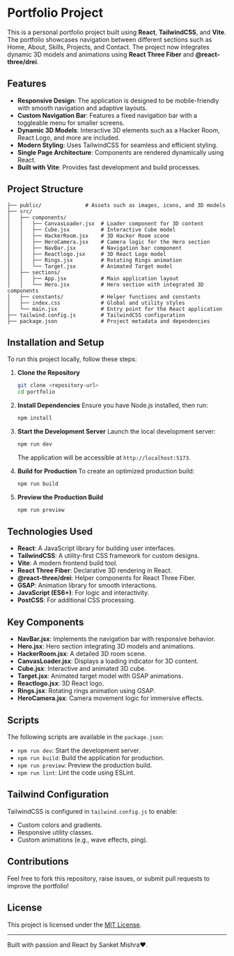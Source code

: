 # Portfolio Project

This is a personal portfolio project built using **React**, **TailwindCSS**, and **Vite**. The portfolio showcases navigation between different sections such as Home, About, Skills, Projects, and Contact. The project now integrates dynamic 3D models and animations using **React Three Fiber** and **@react-three/drei**.

## Features

- **Responsive Design**: The application is designed to be mobile-friendly with smooth navigation and adaptive layouts.
- **Custom Navigation Bar**: Features a fixed navigation bar with a toggleable menu for smaller screens.
- **Dynamic 3D Models**: Interactive 3D elements such as a Hacker Room, React Logo, and more are included.
- **Modern Styling**: Uses TailwindCSS for seamless and efficient styling.
- **Single Page Architecture**: Components are rendered dynamically using React.
- **Built with Vite**: Provides fast development and build processes.

## Project Structure

```plaintext
├── public/              # Assets such as images, icons, and 3D models
├── src/
│   ├── components/
│   │   ├── CanvasLoader.jsx  # Loader component for 3D content
│   │   ├── Cube.jsx          # Interactive Cube model
│   │   ├── HackerRoom.jsx    # 3D Hacker Room scene
│   │   ├── HeroCamera.jsx    # Camera logic for the Hero section
│   │   ├── NavBar.jsx        # Navigation bar component
│   │   ├── Reactlogo.jsx     # 3D React Logo model
│   │   ├── Rings.jsx         # Rotating Rings animation
│   │   └── Target.jsx        # Animated Target model
│   ├── sections/
│   │   ├── App.jsx           # Main application layout
│   │   └── Hero.jsx          # Hero section with integrated 3D components
│   ├── constants/            # Helper functions and constants
│   ├── index.css             # Global and utility styles
│   └── main.jsx              # Entry point for the React application
├── tailwind.config.js        # TailwindCSS configuration
├── package.json              # Project metadata and dependencies
```

## Installation and Setup

To run this project locally, follow these steps:

1. **Clone the Repository**

   ```bash
   git clone <repository-url>
   cd portfolio
   ```

2. **Install Dependencies**
   Ensure you have Node.js installed, then run:

   ```bash
   npm install
   ```

3. **Start the Development Server**
   Launch the local development server:

   ```bash
   npm run dev
   ```

   The application will be accessible at `http://localhost:5173`.

4. **Build for Production**
   To create an optimized production build:

   ```bash
   npm run build
   ```

5. **Preview the Production Build**
   ```bash
   npm run preview
   ```

## Technologies Used

- **React**: A JavaScript library for building user interfaces.
- **TailwindCSS**: A utility-first CSS framework for custom designs.
- **Vite**: A modern frontend build tool.
- **React Three Fiber**: Declarative 3D rendering in React.
- **@react-three/drei**: Helper components for React Three Fiber.
- **GSAP**: Animation library for smooth interactions.
- **JavaScript (ES6+)**: For logic and interactivity.
- **PostCSS**: For additional CSS processing.

## Key Components

- **NavBar.jsx**: Implements the navigation bar with responsive behavior.
- **Hero.jsx**: Hero section integrating 3D models and animations.
- **HackerRoom.jsx**: A detailed 3D room scene.
- **CanvasLoader.jsx**: Displays a loading indicator for 3D content.
- **Cube.jsx**: Interactive and animated 3D cube.
- **Target.jsx**: Animated target model with GSAP animations.
- **Reactlogo.jsx**: 3D React logo.
- **Rings.jsx**: Rotating rings animation using GSAP.
- **HeroCamera.jsx**: Camera movement logic for immersive effects.

## Scripts

The following scripts are available in the `package.json`:

- `npm run dev`: Start the development server.
- `npm run build`: Build the application for production.
- `npm run preview`: Preview the production build.
- `npm run lint`: Lint the code using ESLint.

## Tailwind Configuration

TailwindCSS is configured in `tailwind.config.js` to enable:

- Custom colors and gradients.
- Responsive utility classes.
- Custom animations (e.g., wave effects, ping).

## Contributions

Feel free to fork this repository, raise issues, or submit pull requests to improve the portfolio!

## License

This project is licensed under the [MIT License](LICENSE).

---

Built with passion and React by Sanket Mishra❤️.
